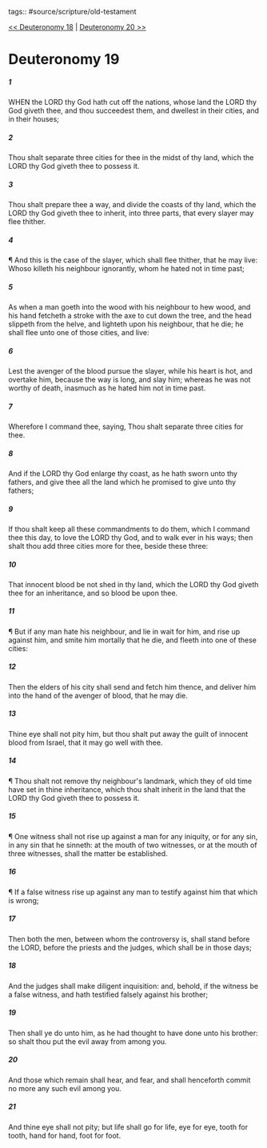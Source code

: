 tags:: #source/scripture/old-testament

[<< Deuteronomy 18](/Old_Testament/05_Deuteronomy/Deuteronomy_18.md) | [Deuteronomy 20 >>](/Old_Testament/05_Deuteronomy/Deuteronomy_20.md)

# Deuteronomy 19

##### 1

WHEN the LORD thy God hath cut off the nations, whose land the LORD thy God giveth thee, and thou succeedest them, and dwellest in their cities, and in their houses;

##### 2

Thou shalt separate three cities for thee in the midst of thy land, which the LORD thy God giveth thee to possess it.

##### 3

Thou shalt prepare thee a way, and divide the coasts of thy land, which the LORD thy God giveth thee to inherit, into three parts, that every slayer may flee thither.

##### 4

¶ And this is the case of the slayer, which shall flee thither, that he may live: Whoso killeth his neighbour ignorantly, whom he hated not in time past;

##### 5

As when a man goeth into the wood with his neighbour to hew wood, and his hand fetcheth a stroke with the axe to cut down the tree, and the head slippeth from the helve, and lighteth upon his neighbour, that he die; he shall flee unto one of those cities, and live:

##### 6

Lest the avenger of the blood pursue the slayer, while his heart is hot, and overtake him, because the way is long, and slay him; whereas he was not worthy of death, inasmuch as he hated him not in time past.

##### 7

Wherefore I command thee, saying, Thou shalt separate three cities for thee.

##### 8

And if the LORD thy God enlarge thy coast, as he hath sworn unto thy fathers, and give thee all the land which he promised to give unto thy fathers;

##### 9

If thou shalt keep all these commandments to do them, which I command thee this day, to love the LORD thy God, and to walk ever in his ways; then shalt thou add three cities more for thee, beside these three:

##### 10

That innocent blood be not shed in thy land, which the LORD thy God giveth thee for an inheritance, and so blood be upon thee.

##### 11

¶ But if any man hate his neighbour, and lie in wait for him, and rise up against him, and smite him mortally that he die, and fleeth into one of these cities:

##### 12

Then the elders of his city shall send and fetch him thence, and deliver him into the hand of the avenger of blood, that he may die.

##### 13

Thine eye shall not pity him, but thou shalt put away the guilt of innocent blood from Israel, that it may go well with thee.

##### 14

¶ Thou shalt not remove thy neighbour's landmark, which they of old time have set in thine inheritance, which thou shalt inherit in the land that the LORD thy God giveth thee to possess it.

##### 15

¶ One witness shall not rise up against a man for any iniquity, or for any sin, in any sin that he sinneth: at the mouth of two witnesses, or at the mouth of three witnesses, shall the matter be established.

##### 16

¶ If a false witness rise up against any man to testify against him that which is wrong;

##### 17

Then both the men, between whom the controversy is, shall stand before the LORD, before the priests and the judges, which shall be in those days;

##### 18

And the judges shall make diligent inquisition: and, behold, if the witness be a false witness, and hath testified falsely against his brother;

##### 19

Then shall ye do unto him, as he had thought to have done unto his brother: so shalt thou put the evil away from among you.

##### 20

And those which remain shall hear, and fear, and shall henceforth commit no more any such evil among you.

##### 21

And thine eye shall not pity; but life shall go for life, eye for eye, tooth for tooth, hand for hand, foot for foot.
